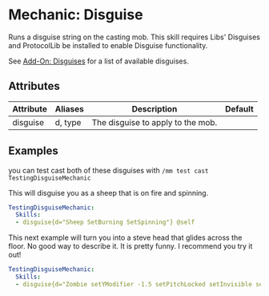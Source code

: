 Mechanic: Disguise
==================

Runs a disguise string on the casting mob. This skill requires Libs'
Disguises and ProtocolLib be installed to enable Disguise functionality.

See [Add-On: Disguises](/Mobs/Disguises) for a list of available
disguises.

Attributes
----------

| Attribute | Aliases | Description   | Default |
|-----------|---------|-----------------------------------|---------|
| disguise  | d, type | The disguise to apply to the mob. | |

  

Examples
--------

you can test cast both of these disguises with ``/mm test cast TestingDisguiseMechanic``

This will disguise you as a sheep that is on fire and spinning.
```yml
TestingDisguiseMechanic:
  Skills:
  - disguise{d="Sheep SetBurning SetSpinning"} @self
```

This next example will turn you into a steve head that glides across the floor. No good way to describe it. It is pretty funny. I recommend you try it out!

```yml
TestingDisguiseMechanic:
  Skills:
  - disguise{d="Zombie setYModifier -1.5 setPitchLocked setInvisible setHelmet PLAYER_HEAD"} @self
```

<!--

---------
**Old Way**

This example would cause the mob to turn into a sheep.

  Skills:
  - disguiseOld{d=SHEEP}

Configure custom disguises using Lib's Disguises for more granular detail.

---------
-->